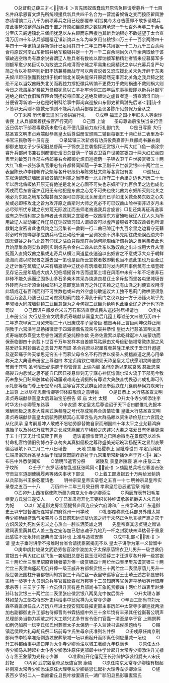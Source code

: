 <!-- { "loadSidebar": true } -->
　　○总督蓟辽薛三才＜锍-釒＞言先因奴酋蠢动开原告急臣请增募兵一千七百名并麻承恩曹文焕先所统领援兵新兵共四千名合为一营耑备奴酋之变而按臣翟凤翀亦请增饷二万八千为前项募兵之用已经部覆奉  明旨矣今太仓告匮即不敢多请增兵度此事势须寔淂战兵四千置之开原如臣原题之数除麻承恩一千七百外再募二千余名分至庆云威远镇北三堡间犹足以左右顾而东西援也其新兵饷银亦不敢遽望于太仓查淂万历四十年该兵部题覆辽镇新饷以五年为率岁用刍粮银四万三千一百余两除四十年四十一年该镇见存新饷计已足用其四十二年三四年共用银一十二万九千三百余两合将原议河南山东折班并绝军粮银共足一十万一千二百余两尚欠八千余两取给于该镇故逃空粮尚有嬴余说者谓辽人胜兵者有数啖以厚饷额军稍精壮者皆来应募募军多则额军愈少矣臣切以为敢战之兵难淂而守城之军易集也简精锐之卒以充募兵复严勾简之令以补额卒则新旧不妨兼募而战守可以两资说者又恐应援北关未免开衅于东夷夫奴爪距日张而我犹惧于挑衅倘北关既失能保开原晏然无事否北关角之我兵犄之犹恐不足以当奴酋既失北关而我独力撑拒徵兵转饷不更费力乎救则祸速不救则祸大则今日之救虽系岁费数万刍粮犹愈以亡羊补牢也倘三四年后东事稍缓即以新兵补额军逃绝之数仍食旧粮容臣会同抚按将旧军之逃绝及额饷之虗冒者逐一清查清淂旧饷一分便省淂新饷一分也是时刑科给事中郭尚宾巡按山东御史翟凤翀先后诸＜锍-釒＞皆以无兵则不能救无饷则不能兵为请兵部覆乞会议各陈所见务保万全从之
　　○丁未祭  历代帝王遣驸马侯拱宸行礼
　　○戊申  福王之国小甲舡头人等索诈害民  上从兵部奏着抚按官严行究问
　　○己酉  上谕　　圣母尊谥册宝朕当亲行但近日偶尔下部湿毒敷药未愈行走不便几筵前力疾行礼御门免
　　○是日写篆  大行慈圣宣文明肃贞寿端献恭熹皇太后尊谥册宝颁赐二辅臣每银五十两纻丝二表里及中书官汪民敬等十员有差
　　○录延镇三次斩虏有功员役黄嘉善升兵部尚书兼右副都御史加太子少保炤旧总督荫一子锦衣卫世袭指挥还赏银八十两大红飞鱼一袭涂宗睿升兵部尚书兼右副都御史炤旧总督荫一子锦衣卫百户世袭赏银四十两大红纻丝四表里刘敏宽升兵部左侍郎兼右佥都御史炤旧巡抚荫一子锦衣卫千户世袭赏银五十两大红飞鱼一袭张承胤官秉忠各升都督同知荫一子本卫副千户世袭赏银四十两纻丝三表里陈长祚李维翰许汝魁等各升职级仍与陈效杜文焕等各赏银有差
　　○巡抚辽东张涛请筑辽墙因言奴酋情形利害之当审者一北关所守二十余里之边也万历二十七年以后北酋皈依开原无有他逆是北关之心固不可失也东奴所守九百余里之边也成化丙戌而后东酋谨护辽阳无有他犯是东酋之心尤不可失也使北酋为东奴所灭则北关之地必为东奴之地东奴黠甚而又强可曰亦犹北关居北而已乎如北关救全矣东奴之心失矣或必即移攻北之酋为攻开原之酋斯时大师之克必不可已奴酋山险林密非迟岁月未必尽殄所忧东建之东穷荒无际渡江而去师老酋逸我兵言旋酋氵□复还集再征再逸事或有之所谓利害之当审者此也救剿之宜密者一奴酋擅东方富殖啖我辽人辽人久为所用故辽人举动兼辽兵辽马辽饷奴皆习知人谓奴酋可以虗声詟服者不知奴酋者也所谓救剿之宜密者此也兵饷之当另集者一救剿一行二酋已隙辽中九百余里之边看守无藉将必时有搔哗那移应防兵马往还动经千里一旦调发恐不济事先期往戍恐误西边夫中国无僻谷之兵马北酋有仰沫之沽鱼只靠现在兵饷何能周给所谓兵饷之当另集者此也兵饷厚集救则实救剿则实剿或先令金白二酋从此兵东以激奴酋之出斗或用大兵从清抚而入直捣奴酋之巢或走奇兵从横江间道星夜遄迫以出奴酋之不意或浮大众于朝鲜绝海而渡以防奴酋之遁去固一策也是臣所云宜救者救即剿也当不遗此策也乃臣全辽之迂计惟在筑墙辽从来有墙嘉靖中辽抚亦有筑墙者其时发内帑开事例筑有土墙豊碑见存记云是年墙成大虏入犯临墙摇首咋舌而退第土墙在风雨中未有十年不圯者非石非砖不能久远而辽固多山多石多柴木其采办烧造良易辽土多斥盐而坚各屯堡城垣皆外砖而内土所须金钱如部科之意即宽处百万之外辽实赖之辽有山泽之利便宜收用淂此墙成辽有百利而利不可胜数也或曰内外空虗何敢遽议大工独不思蓟门微哄便须急借百万金乱乃遄已辽之可虑奚翅蓟门独不淂此于蓟门之议以出一方于汤镬火坑乎先年郭墙大同戚墙蓟镇二武臣意饶为之今何视二武臣为绝响也此臣全辽之迂计也下所司议
　　○己酉诏户部发仓米五万石赈济直隶饥民从巡按孙居相请也
　　○庚戌  上奉册宝诣  大行慈圣宣文明肃贞寿端献恭熹皇太后几筵上尊谥册文曰维万历四十二年岁次甲寅二月癸未朔二十八日庚戌孝子皇帝臣  稽首再拜上言臣闻坤仪静正阐阴教于六宫涣号显扬播徽音于四海德偕名茂荣与哀并恭惟  皇妣大行慈圣宣明文肃贞寿端献恭熹皇太后睿性渊涵贞姿纯穆作嫔  先帝佐震索以承乾肆诞冲人端蒙功而保泰临御四十余载卜世百千万年发祥本自姜嫄笃祜厥由文母俭勤惜福常敦练服之风慈爱好生时轸画衣之念普万邦而颂  圣合兆庶以祝厘尊餋兼隆正承欢于爱日升遐遽及遂茹痛于终天孝思无穷五十而慕父母令名不朽百世以俟圣人爰稽直道之民心用举称天之大典谨奉册宝上尊谥曰  孝定贞纯钦仁端肃弼天祚圣皇太后伏愿明灵降鉴歆节惠于苍穹  圣号昭垂纪洪庥于彤管谨言  上谕内阁  圣母崩逝以来朕哀感  慈妣恩深痛裂五内悲悼之思不能自已因日夜悬仰刻无宁寐心神恍惚偶尔湿火流于下部见今敷药未愈头目眩晕肢体软弱动履艰难尚在调摄所有尊谥大典朕甚忧畏恐弗成礼卿可传示礼部等衙门尊上册宝命司礼监等官并文武群臣如议奉迎朕在几筵前恭候力疾亲行上进尊  上以尽孝思至情卿等仰体朕敬慎之意特谕
　　○是日恭上  大行慈圣宣文明肃贞寿端献恭熹皇太后尊谥宝册祭告  郊  庙  太社  太稷
　　○升太仆寺少卿添注李时华太仆寺卿管东路事
　　○辛亥颁  孝定皇太后尊谥诏于天下诏曰朕惟礼先报本难酬罔极之思孝大尊亲式涣綦隆之号代存成宪典合舆情钦惟  皇妣大行慈圣宣文明肃贞寿端献恭熹皇太后毓秀阴精冥心玄宰含弘光大群品赖以资生恭俭慈仁六宫因之从化夙承  皇考嗣启冲人敬戒不忘劬劳靡替教自家而刑国四十年太平之业允藉鸿庥谋贻子以及孙亿万载有道之长咸凭燕翼方举稀龄之庆遽兴大耋之嗟爱日有怀慕更深于五十吁天无计恨莫赎于百身
　　遗诰甫颁怅音容之已隔余徽尚在景模范以难名特命礼官恪循旧例博咨于众勿爽其真拟俪极之尊称盛美光昭琬琰扬配天之显烈哀荣偏洽埏垓卜以二月二十八日祗告
　　天地  宗庙  社稷恭上  皇妣尊谥曰  孝定贞纯钦仁端肃弼天祚圣皇太后于戏璇宫既閟荐遐祉于九京宝册常新播休声于万＜礻冀＞布告中外悉使闻知
　　○清明节遣官分祭
　　诸陵及  景皇帝陵寝  哀冲  庄敬二太子坟所
　　○壬子广东罗活诸黎乱巡抚张鸣冈＜锍-釒＞劾副总兵杨应春游击张守贵监军道副使姚履素等诸失事状下部议
　　○上着工部发银五十万两给发蓟饷从兵部尚书王象乾覆请也
　　明神宗显皇帝实录卷之五百一十七
明神宗显皇帝实录卷之五百一十八
　　万历四十二年三月癸丑朔  孝肃皇后忌辰遣官祭  裕陵
　　○乙卯升山西按察使陈所蕴为南京太仆寺少卿添注
　　○丙辰旌表节妇毛玺继妻方氏浙江遂安人
　　○丁巳准肃府开化王弼枳长孙绅谟承袭祖爵夫人朱氏封为妃
　　○以广湖道御史房壮丽提督庐凤连应安六府滁和广三州学政以广东道御史王以宁提督淮扬连常镇四府徐州一州学政
　　○礼部覆称原任兵部员外赠太常寺少卿杨继盛浩气凌霄丹心贯日前知远识芟仇鸾之奸于未然正色危言禠严嵩之灾于方炽风波九死惟矢忠义之心热血一腔长洒英雄之泪
　　先皇帝嘉其忠贞锡之赠谥建祠表里荫其后人盖三旌之宠洊加已慰忠魂于九地乃一杯之封犹缺未泽枯骨于重泉此感往不无永怀而盛典尚宜请补也  上准与造坟安葬
　　○戊午礼部＜锍-釒＞请  皇太子垂时讲学不报维时台省合请抚臣密揭无不以  皇太子讲学为第一义皆留中
　　○庚申虏封竣录文武勤劳各官涂宗浚加太子太保原荫锦衣卫儿男升一级世袭仍赏银五十两大红纻丝飞鱼一袭炤旧总督石昆玉汪可受薛三才汪道亨各升俸一级赏银三十两纻丝三表里炤原官魏餋蒙升俸一级赏银四十两纻丝四表里樊东谟赏银三十两纻丝三表里病痊起用仍升俸一级王威升右都督赏银三十两纻丝二表里原荫儿男升一级世袭张国柱升署都督同知赏银三十两纻丝一表里守巡等官王士琦王述古郭显忠韩策杨一葵等十九员副总兵等官戴延春张万邦等十二员知府等官黄道亨杨垣等行取麻承宗等十三员李宁等十六员俱升赏有差兵部尚书王象乾赏银四十两纻丝四表里赵焕孙玮各赏银三十两纻丝二表里张应徵赏银八两吴允中俟后优升
　　○升太理寺卿林如楚为工部右侍郎升吏科给事中翁宪祥为太常寺少卿
　　○辛酉工部尚书刘元霖卒霖直隶任丘人万历八年进士授安阳知县擢吏部主事历郎中太常寺少卿巡抚两浙加右副都御史升工部右侍郎晋尚书霖拮据中外三十余年饶有丰采其任铨衡著公明声总理部务当物力凋敝之时大工烦兴尤多节省令衙门官蠹一清至是卒于官  上赐祭葬如例仍加祭一坛李氏张氏祔葬赠太子太保荫一子入监读书谥俟类题给与
　　○赐镇远侯顾大礼母胡氏祭二坛前母卞氏生母佘氏准列名并祭
　　○壬戌原任南京刑部尚书李桢卒准炤例造坟安葬祭减一坛以甫起升而即离任例应量减一坛也
　　○升工科都给事中周曰庠为太仆寺少卿添注以城工著绩九年秩满也
　　○原任太仆寺少卿马从聘起补太仆寺少卿添注原任吏部郎中林学曾起升太常寺少卿添注升光禄寺寺丞王象蒙为光禄寺少卿
　　○准肃府开化僖宪王长孙绅护承袭祖爵夫人宋氏封妃
　　○丙寅  武宗毅皇帝忌辰遣官祭  康陵
　　○原任南京太常寺少卿桂有根起补南京太常寺少卿添注原任大理寺左少卿姚思仁起补大理寺左少卿添注
　　○旌表百岁节妇二人一南直霍丘县民叶棣妻唐氏一湖广祁阳县民彭骥妻雷氏
